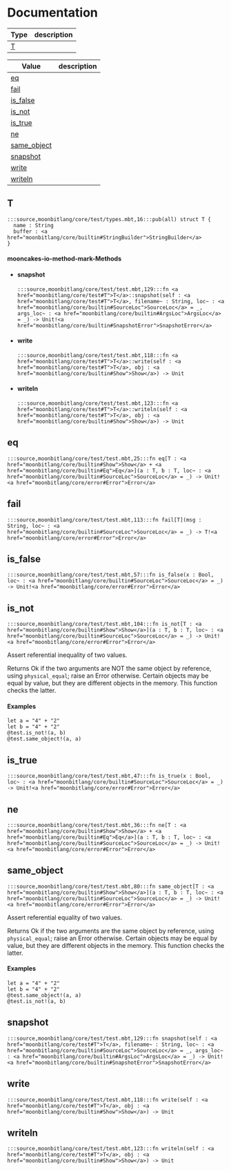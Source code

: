 # Documentation
|Type|description|
|---|---|
|[T](#T)||

|Value|description|
|---|---|
|[eq](#eq)||
|[fail](#fail)||
|[is\_false](#is_false)||
|[is\_not](#is_not)||
|[is\_true](#is_true)||
|[ne](#ne)||
|[same\_object](#same_object)||
|[snapshot](#snapshot)||
|[write](#write)||
|[writeln](#writeln)||

## T

```moonbit
:::source,moonbitlang/core/test/types.mbt,16:::pub(all) struct T {
  name : String
  buffer : <a href="moonbitlang/core/builtin#StringBuilder">StringBuilder</a>
}
```


#### mooncakes-io-method-mark-Methods
- #### snapshot
  ```moonbit
  :::source,moonbitlang/core/test/test.mbt,129:::fn <a href="moonbitlang/core/test#T">T</a>::snapshot(self : <a href="moonbitlang/core/test#T">T</a>, filename~ : String, loc~ : <a href="moonbitlang/core/builtin#SourceLoc">SourceLoc</a> = _, args_loc~ : <a href="moonbitlang/core/builtin#ArgsLoc">ArgsLoc</a> = _) -> Unit!<a href="moonbitlang/core/builtin#SnapshotError">SnapshotError</a>
  ```
  > 
- #### write
  ```moonbit
  :::source,moonbitlang/core/test/test.mbt,118:::fn <a href="moonbitlang/core/test#T">T</a>::write(self : <a href="moonbitlang/core/test#T">T</a>, obj : <a href="moonbitlang/core/builtin#Show">Show</a>) -> Unit
  ```
  > 
- #### writeln
  ```moonbit
  :::source,moonbitlang/core/test/test.mbt,123:::fn <a href="moonbitlang/core/test#T">T</a>::writeln(self : <a href="moonbitlang/core/test#T">T</a>, obj : <a href="moonbitlang/core/builtin#Show">Show</a>) -> Unit
  ```
  > 

## eq

```moonbit
:::source,moonbitlang/core/test/test.mbt,25:::fn eq[T : <a href="moonbitlang/core/builtin#Show">Show</a> + <a href="moonbitlang/core/builtin#Eq">Eq</a>](a : T, b : T, loc~ : <a href="moonbitlang/core/builtin#SourceLoc">SourceLoc</a> = _) -> Unit!<a href="moonbitlang/core/error#Error">Error</a>
```


## fail

```moonbit
:::source,moonbitlang/core/test/test.mbt,113:::fn fail[T](msg : String, loc~ : <a href="moonbitlang/core/builtin#SourceLoc">SourceLoc</a> = _) -> T!<a href="moonbitlang/core/error#Error">Error</a>
```


## is\_false

```moonbit
:::source,moonbitlang/core/test/test.mbt,57:::fn is_false(x : Bool, loc~ : <a href="moonbitlang/core/builtin#SourceLoc">SourceLoc</a> = _) -> Unit!<a href="moonbitlang/core/error#Error">Error</a>
```


## is\_not

```moonbit
:::source,moonbitlang/core/test/test.mbt,104:::fn is_not[T : <a href="moonbitlang/core/builtin#Show">Show</a>](a : T, b : T, loc~ : <a href="moonbitlang/core/builtin#SourceLoc">SourceLoc</a> = _) -> Unit!<a href="moonbitlang/core/error#Error">Error</a>
```

 Assert referential inequality of two values.

 Returns Ok if the two arguments are NOT the same object by reference, using
`physical_equal`; raise an Error otherwise. Certain objects may be equal
by value, but they are different objects in the memory. This function
checks the latter.

 #### Examples

 ```
 let a = "4" + "2"
 let b = "4" + "2"
 @test.is_not!(a, b)
 @test.same_object!(a, a)
 ```

## is\_true

```moonbit
:::source,moonbitlang/core/test/test.mbt,47:::fn is_true(x : Bool, loc~ : <a href="moonbitlang/core/builtin#SourceLoc">SourceLoc</a> = _) -> Unit!<a href="moonbitlang/core/error#Error">Error</a>
```


## ne

```moonbit
:::source,moonbitlang/core/test/test.mbt,36:::fn ne[T : <a href="moonbitlang/core/builtin#Show">Show</a> + <a href="moonbitlang/core/builtin#Eq">Eq</a>](a : T, b : T, loc~ : <a href="moonbitlang/core/builtin#SourceLoc">SourceLoc</a> = _) -> Unit!<a href="moonbitlang/core/error#Error">Error</a>
```


## same\_object

```moonbit
:::source,moonbitlang/core/test/test.mbt,80:::fn same_object[T : <a href="moonbitlang/core/builtin#Show">Show</a>](a : T, b : T, loc~ : <a href="moonbitlang/core/builtin#SourceLoc">SourceLoc</a> = _) -> Unit!<a href="moonbitlang/core/error#Error">Error</a>
```

 Assert referential equality of two values.

 Returns Ok if the two arguments are the same object by reference, using
`physical_equal`; raise an Error otherwise. Certain objects may be equal by
value, but they are different objects in the memory. This function checks
the latter.

 #### Examples

 ```
 let a = "4" + "2"
 let b = "4" + "2"
 @test.same_object!(a, a)
 @test.is_not!(a, b)
 ```

## snapshot

```moonbit
:::source,moonbitlang/core/test/test.mbt,129:::fn snapshot(self : <a href="moonbitlang/core/test#T">T</a>, filename~ : String, loc~ : <a href="moonbitlang/core/builtin#SourceLoc">SourceLoc</a> = _, args_loc~ : <a href="moonbitlang/core/builtin#ArgsLoc">ArgsLoc</a> = _) -> Unit!<a href="moonbitlang/core/builtin#SnapshotError">SnapshotError</a>
```


## write

```moonbit
:::source,moonbitlang/core/test/test.mbt,118:::fn write(self : <a href="moonbitlang/core/test#T">T</a>, obj : <a href="moonbitlang/core/builtin#Show">Show</a>) -> Unit
```


## writeln

```moonbit
:::source,moonbitlang/core/test/test.mbt,123:::fn writeln(self : <a href="moonbitlang/core/test#T">T</a>, obj : <a href="moonbitlang/core/builtin#Show">Show</a>) -> Unit
```

